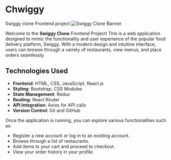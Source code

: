 # Chwiggy
Swiggy clone Frontend project
![Swiggy Clone Banner](https://example.com/banner-image.jpg) <!-- Replace with an actual banner image link -->

Welcome to the **Swiggy Clone** Frontend Project! This is a web application designed to mimic the functionality and user experience of the popular food delivery platform, Swiggy. With a modern design and intuitive interface, users can browse through a variety of restaurants, view menus, and place orders seamlessly.

## Technologies Used

- **Frontend**: HTML, CSS, JavaScript, React.js
- **Styling**: Bootstrap, CSS Modules
- **State Management**: Redux
- **Routing**: React Router
- **API Integration**: Axios for API calls
- **Version Control**: Git and GitHub

Once the application is running, you can explore various functionalities such as:

- Register a new account or log in to an existing account.
- Browse through a list of restaurants.
- Add items to your cart and proceed to checkout.
- View your order history in your profile.
